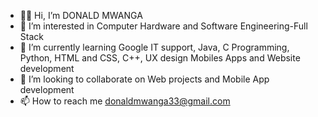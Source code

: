 - 👋🏾 Hi, I’m DONALD MWANGA
- 👀 I’m interested in Computer Hardware and Software Engineering-Full Stack
- 🌱 I’m currently learning Google IT support, Java, C Programming, Python, HTML and CSS, C++, UX design Mobiles Apps and  Website development
- 💞️ I’m looking to collaborate on Web projects and Mobile App development
- 📫 How to reach me donaldmwanga33@gmail.com
